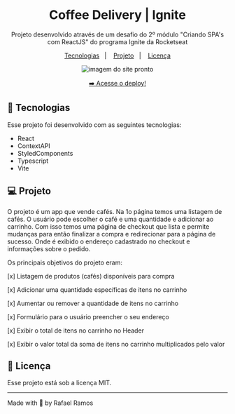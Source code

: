 <h1 align="center"> Coffee Delivery | Ignite </h1>

<p align="center">
Projeto desenvolvido através de um desafio do 2º módulo "Criando SPA's com ReactJS" do programa Ignite da Rocketseat<br/>
</p>

<p align="center">
  <a href="#-tecnologias">Tecnologias</a>&nbsp;&nbsp;&nbsp;|&nbsp;&nbsp;&nbsp;
  <a href="#-projeto">Projeto</a>&nbsp;&nbsp;&nbsp;|&nbsp;&nbsp;&nbsp;
  <a href="#-licença">Licença</a>
</p>

<p align="center">
  <img alt="imagem do site pronto" src="">
</p>

<p align="center">
  <a href="" target="_blank">➡️ Acesse o deploy!</a>
</p>

## 🚀 Tecnologias

Esse projeto foi desenvolvido com as seguintes tecnologias:

-   React
-   ContextAPI
-   StyledComponents
-   Typescript
-   Vite

## 💻 Projeto

O projeto é um app que vende cafés. Na 1o página temos uma listagem de cafés. O usuário pode escolher o café e uma quantidade e adicionar ao carrinho. Com isso temos uma página de checkout que lista e permite mudanças para então finalizar a compra e redirecionar para a página de sucesso. Onde é exibido o endereço cadastrado no checkout e informações sobre o pedido.

Os principais objetivos do projeto eram:

[x] Listagem de produtos (cafés) disponíveis para compra

[x] Adicionar uma quantidade específicas de itens no carrinho

[x] Aumentar ou remover a quantidade de itens no carrinho

[x] Formulário para o usuário preencher o seu endereço

[x] Exibir o total de itens no carrinho no Header

[x] Exibir o valor total da soma de itens no carrinho multiplicados pelo valor

## 🔘 Licença

Esse projeto está sob a licença MIT.

---

Made with 💙 by Rafael Ramos
